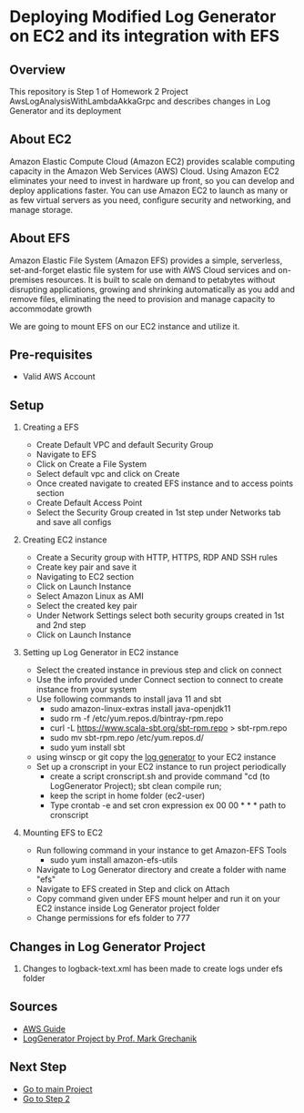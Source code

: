 # Deploying Modified Log Generator on EC2 and its integration with EFS

## Overview
This repository is Step 1 of Homework 2 Project AwsLogAnalysisWithLambdaAkkaGrpc and describes changes in Log Generator and its deployment

## About EC2

Amazon Elastic Compute Cloud (Amazon EC2) provides scalable computing capacity in the Amazon Web Services (AWS) Cloud. Using Amazon EC2 eliminates your need to invest in hardware up front, so you can develop and deploy applications faster. You can use Amazon EC2 to launch as many or as few virtual servers as you need, configure security and networking, and manage storage. 

## About EFS

Amazon Elastic File System (Amazon EFS) provides a simple, serverless, set-and-forget elastic file system for use with AWS Cloud services and on-premises resources. It is built to scale on demand to petabytes without disrupting applications, growing and shrinking automatically as you add and remove files, eliminating the need to provision and manage capacity to accommodate growth

We are going to mount EFS on our EC2 instance and utilize it.

## Pre-requisites
- Valid AWS Account

## Setup

1. Creating a EFS
    - Create Default VPC and default Security Group
    - Navigate to EFS
    - Click on Create a File System
    - Select default vpc and click on Create
    - Once created navigate to created EFS instance and to access points section
    - Create Default Access Point
    - Select the Security Group created in 1st step under Networks tab and save all configs
 
2. Creating EC2 instance
     - Create a Security group with HTTP, HTTPS, RDP AND SSH rules
    - Create key pair and save it
    - Navigating to EC2 section
    - Click on Launch Instance
    - Select Amazon Linux as AMI
    - Select the created key pair
    - Under Network Settings select both security groups created in 1st and 2nd step
    - Click on Launch Instance
  
 3. Setting up Log Generator in EC2 instance
    - Select the created instance in previous step and click on connect
    - Use the info provided under Connect section to connect to create instance from your system
    - Use following commands to install java 11 and sbt
      - sudo amazon-linux-extras install java-openjdk11
      - sudo rm -f /etc/yum.repos.d/bintray-rpm.repo
      - curl -L https://www.scala-sbt.org/sbt-rpm.repo > sbt-rpm.repo
      - sudo mv sbt-rpm.repo /etc/yum.repos.d/
      - sudo yum install sbt
    - using winscp or git copy the [log generator](https://github.com/TomarGunjan/AwsLogAnalysisWithLambdaAkkaGrpc/tree/master/ModifiedLogGenerator/LogFileGenerator) to your EC2 instance
    - Set up a cronscript in your EC2 instance to run project periodically
        - create a script cronscript.sh and provide command "cd (to LogGenerator Project); sbt clean compile run;
        - keep the script in home folder (ec2-user)
        - Type crontab -e and set cron expression ex 00 00 * * * path to cronscript 
 
 4. Mounting EFS to EC2
    - Run following command in your instance to get Amazon-EFS Tools
      - sudo yum install amazon-efs-utils
    - Navigate to Log Generator directory and create a folder with name "efs"
    - Navigate to EFS created in Step and click on Attach
    - Copy command given under EFS mount helper and run it on your EC2 instance inside Log Generator project folder
    - Change permissions for efs folder to 777

 ## Changes in Log Generator Project
 
 1. Changes to logback-text.xml has been made to create logs under efs folder

## Sources

- [AWS Guide](https://aws.amazon.com/)
- [LogGenerator Project by Prof. Mark Grechanik](https://github.com/TomarGunjan/CS441_Fall2022/tree/main/LogFileGenerator)

## Next Step

- [Go to main Project](https://github.com/TomarGunjan/AwsLogAnalysisWithLambdaAkkaGrpc/blob/master/README.md)
- [Go to Step 2](https://github.com/TomarGunjan/AwsLogAnalysisWithLambdaAkkaGrpc/blob/master/lambdas/README.md)
